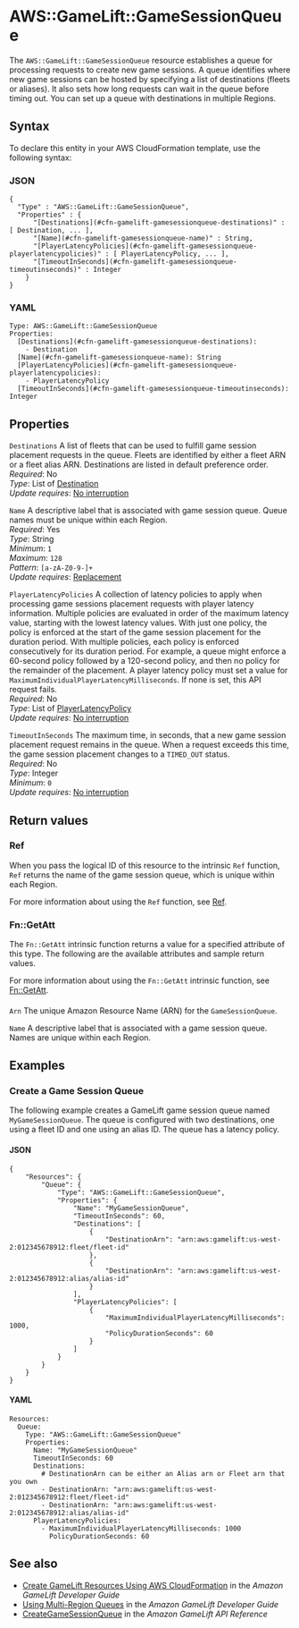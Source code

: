 # AWS::GameLift::GameSessionQueue<a name="aws-resource-gamelift-gamesessionqueue"></a>

The `AWS::GameLift::GameSessionQueue` resource establishes a queue for processing requests to create new game sessions\. A queue identifies where new game sessions can be hosted by specifying a list of destinations \(fleets or aliases\)\. It also sets how long requests can wait in the queue before timing out\. You can set up a queue with destinations in multiple Regions\. 

## Syntax<a name="aws-resource-gamelift-gamesessionqueue-syntax"></a>

To declare this entity in your AWS CloudFormation template, use the following syntax:

### JSON<a name="aws-resource-gamelift-gamesessionqueue-syntax.json"></a>

```
{
  "Type" : "AWS::GameLift::GameSessionQueue",
  "Properties" : {
      "[Destinations](#cfn-gamelift-gamesessionqueue-destinations)" : [ Destination, ... ],
      "[Name](#cfn-gamelift-gamesessionqueue-name)" : String,
      "[PlayerLatencyPolicies](#cfn-gamelift-gamesessionqueue-playerlatencypolicies)" : [ PlayerLatencyPolicy, ... ],
      "[TimeoutInSeconds](#cfn-gamelift-gamesessionqueue-timeoutinseconds)" : Integer
    }
}
```

### YAML<a name="aws-resource-gamelift-gamesessionqueue-syntax.yaml"></a>

```
Type: AWS::GameLift::GameSessionQueue
Properties: 
  [Destinations](#cfn-gamelift-gamesessionqueue-destinations): 
    - Destination
  [Name](#cfn-gamelift-gamesessionqueue-name): String
  [PlayerLatencyPolicies](#cfn-gamelift-gamesessionqueue-playerlatencypolicies): 
    - PlayerLatencyPolicy
  [TimeoutInSeconds](#cfn-gamelift-gamesessionqueue-timeoutinseconds): Integer
```

## Properties<a name="aws-resource-gamelift-gamesessionqueue-properties"></a>

`Destinations`  <a name="cfn-gamelift-gamesessionqueue-destinations"></a>
A list of fleets that can be used to fulfill game session placement requests in the queue\. Fleets are identified by either a fleet ARN or a fleet alias ARN\. Destinations are listed in default preference order\.  
*Required*: No  
*Type*: List of [Destination](aws-properties-gamelift-gamesessionqueue-destination.md)  
*Update requires*: [No interruption](https://docs.aws.amazon.com/AWSCloudFormation/latest/UserGuide/using-cfn-updating-stacks-update-behaviors.html#update-no-interrupt)

`Name`  <a name="cfn-gamelift-gamesessionqueue-name"></a>
A descriptive label that is associated with game session queue\. Queue names must be unique within each Region\.  
*Required*: Yes  
*Type*: String  
*Minimum*: `1`  
*Maximum*: `128`  
*Pattern*: `[a-zA-Z0-9-]+`  
*Update requires*: [Replacement](https://docs.aws.amazon.com/AWSCloudFormation/latest/UserGuide/using-cfn-updating-stacks-update-behaviors.html#update-replacement)

`PlayerLatencyPolicies`  <a name="cfn-gamelift-gamesessionqueue-playerlatencypolicies"></a>
A collection of latency policies to apply when processing game sessions placement requests with player latency information\. Multiple policies are evaluated in order of the maximum latency value, starting with the lowest latency values\. With just one policy, the policy is enforced at the start of the game session placement for the duration period\. With multiple policies, each policy is enforced consecutively for its duration period\. For example, a queue might enforce a 60\-second policy followed by a 120\-second policy, and then no policy for the remainder of the placement\. A player latency policy must set a value for `MaximumIndividualPlayerLatencyMilliseconds`\. If none is set, this API request fails\.  
*Required*: No  
*Type*: List of [PlayerLatencyPolicy](aws-properties-gamelift-gamesessionqueue-playerlatencypolicy.md)  
*Update requires*: [No interruption](https://docs.aws.amazon.com/AWSCloudFormation/latest/UserGuide/using-cfn-updating-stacks-update-behaviors.html#update-no-interrupt)

`TimeoutInSeconds`  <a name="cfn-gamelift-gamesessionqueue-timeoutinseconds"></a>
The maximum time, in seconds, that a new game session placement request remains in the queue\. When a request exceeds this time, the game session placement changes to a `TIMED_OUT` status\.  
*Required*: No  
*Type*: Integer  
*Minimum*: `0`  
*Update requires*: [No interruption](https://docs.aws.amazon.com/AWSCloudFormation/latest/UserGuide/using-cfn-updating-stacks-update-behaviors.html#update-no-interrupt)

## Return values<a name="aws-resource-gamelift-gamesessionqueue-return-values"></a>

### Ref<a name="aws-resource-gamelift-gamesessionqueue-return-values-ref"></a>

 When you pass the logical ID of this resource to the intrinsic `Ref` function, `Ref` returns the name of the game session queue, which is unique within each Region\.

For more information about using the `Ref` function, see [Ref](https://docs.aws.amazon.com/AWSCloudFormation/latest/UserGuide/intrinsic-function-reference-ref.html)\.

### Fn::GetAtt<a name="aws-resource-gamelift-gamesessionqueue-return-values-fn--getatt"></a>

The `Fn::GetAtt` intrinsic function returns a value for a specified attribute of this type\. The following are the available attributes and sample return values\.

For more information about using the `Fn::GetAtt` intrinsic function, see [Fn::GetAtt](https://docs.aws.amazon.com/AWSCloudFormation/latest/UserGuide/intrinsic-function-reference-getatt.html)\.

#### <a name="aws-resource-gamelift-gamesessionqueue-return-values-fn--getatt-fn--getatt"></a>

`Arn`  <a name="Arn-fn::getatt"></a>
 The unique Amazon Resource Name \(ARN\) for the `GameSessionQueue`\.

`Name`  <a name="Name-fn::getatt"></a>
A descriptive label that is associated with a game session queue\. Names are unique within each Region\.

## Examples<a name="aws-resource-gamelift-gamesessionqueue--examples"></a>

### Create a Game Session Queue<a name="aws-resource-gamelift-gamesessionqueue--examples--Create_a_Game_Session_Queue"></a>

The following example creates a GameLift game session queue named `MyGameSessionQueue`\. The queue is configured with two destinations, one using a fleet ID and one using an alias ID\. The queue has a latency policy\.

#### JSON<a name="aws-resource-gamelift-gamesessionqueue--examples--Create_a_Game_Session_Queue--json"></a>

```
{
    "Resources": {
        "Queue": {
            "Type": "AWS::GameLift::GameSessionQueue",
            "Properties": {
                "Name": "MyGameSessionQueue",
                "TimeoutInSeconds": 60,
                "Destinations": [
                    {
                        "DestinationArn": "arn:aws:gamelift:us-west-2:012345678912:fleet/fleet-id"
                    },
                    {
                        "DestinationArn": "arn:aws:gamelift:us-west-2:012345678912:alias/alias-id"
                    }
                ],
                "PlayerLatencyPolicies": [
                    {
                        "MaximumIndividualPlayerLatencyMilliseconds": 1000,
                        "PolicyDurationSeconds": 60
                    }
                ]
            }
        }
    }
}
```

#### YAML<a name="aws-resource-gamelift-gamesessionqueue--examples--Create_a_Game_Session_Queue--yaml"></a>

```
Resources:
  Queue:
    Type: "AWS::GameLift::GameSessionQueue"
    Properties:
      Name: "MyGameSessionQueue"
      TimeoutInSeconds: 60
      Destinations:
        # DestinationArn can be either an Alias arn or Fleet arn that you own
        - DestinationArn: "arn:aws:gamelift:us-west-2:012345678912:fleet/fleet-id"
        - DestinationArn: "arn:aws:gamelift:us-west-2:012345678912:alias/alias-id"
      PlayerLatencyPolicies:
        - MaximumIndividualPlayerLatencyMilliseconds: 1000
          PolicyDurationSeconds: 60
```

## See also<a name="aws-resource-gamelift-gamesessionqueue--seealso"></a>
+ [ Create GameLift Resources Using AWS CloudFormation](https://docs.aws.amazon.com/gamelift/latest/developerguide/resources-cloudformation.html) in the *Amazon GameLift Developer Guide*
+ [ Using Multi\-Region Queues](https://docs.aws.amazon.com/gamelift/latest/developerguide/queues-intro.html) in the *Amazon GameLift Developer Guide*
+  [CreateGameSessionQueue](https://docs.aws.amazon.com/gamelift/latest/apireference/API_CreateGameSessionQueue.html) in the *Amazon GameLift API Reference* 